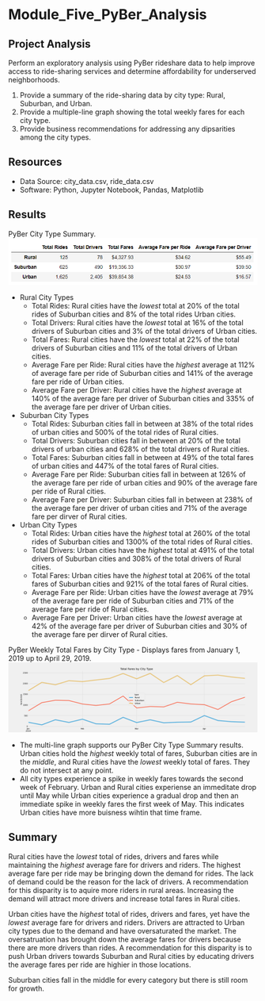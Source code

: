 # Module_Five_PyBer_Analysis

## Project Analysis
Perform an exploratory analysis using PyBer rideshare data to help improve access to ride-sharing services and determine affordability for underserved neighborhoods.

1. Provide a summary of the ride-sharing data by city type: Rural, Suburban, and Urban. 
2. Provide a multiple-line graph showing the total weekly fares for each city type.
3. Provide business recommendations for addressing any dipsarities among the city types. 

## Resources
- Data Source: city_data.csv, ride_data.csv
- Software: Python, Jupyter Notebook, Pandas, Matplotlib

## Results
PyBer City Type Summary. 
![PyBer_city_type_summary.png](https://github.com/LLeyva-bot/PyBer_Analysis/blob/main/Analysis/PyBer_city_type_summary.PNG)
- Rural City Types
  - Total Rides:  Rural cities have the _lowest_ total at 20% of the total rides of Suburban cities and 8% of the total rides Urban cities.
  - Total Drivers: Rural cities have the _lowest_ total at 16% of the total drivers of Suburban cities and 3% of the total drivers of Urban cities.
  - Total Fares: Rural cities have the _lowest_ total at 22% of the total drivers of Suburban cities and 11% of the total drivers of Urban cities.
  - Average Fare per Ride: Rural cities have the _highest_ average at 112% of average fare per ride of Suburban cities and 141% of the average fare per ride of Urban cities. 
  - Average Fare per Driver: Rural cities have the _highest_ average at 140% of the average fare per driver of Suburban cities and 335% of the average fare per driver of Urban cities.
- Suburban City Types
  - Total Rides: Suburban cities fall in between at 38% of the total rides of urban cities and 500% of the total rides of Rural cities.
  - Total Drivers: Suburban cities fall in between at 20% of the total drivers of urban cities and 628% of the total drivers of Rural cities.
  - Total Fares: Suburban cities fall in between at 49% of the total fares of urban cities and 447% of the total fares of Rural cities.
  - Average Fare per Ride: Suburban cities fall in between at 126% of the average fare per ride of urban cities and 90% of the average fare per ride of Rural cities. 
  - Average Fare per Driver: Suburban cities fall in between at 238% of the average fare per driver of urban cities and 71% of the average fare per dirver of Rural cities.
- Urban City Types
  - Total Rides:  Urban cities have the _highest_ total at 260% of the total rides of Suburban cities and 1300% of the total rides of Rural cities.
  - Total Drivers: Urban cities have the _highest_ total at 491% of the total drivers of Suburban cities and 308% of the total drivers of Rural cities.
  - Total Fares: Urban cities have the _highest_ total at 206% of the total fares of Suburban cities and 921% of the total fares of Rural cities.
  - Average Fare per Ride: Urban cities have the _lowest_ average at 79% of the average fare per ride of Suburban cities and 71% of the average fare per ride of Rural cities. 
  - Average Fare per Driver: Urban cities have the _lowest_ average at 42% of the average fare per driver of Suburban cities and 30% of the average fare per dirver of Rural cities.

PyBer Weekly Total Fares by City Type - Displays fares from January 1, 2019 up to April 29, 2019.
![PyBer_fare_summary.png](https://github.com/LLeyva-bot/PyBer_Analysis/blob/main/Analysis/PyBer_fare_summary.png)
- The multi-line graph supports our PyBer City Type Summary results.  Urban cities hold the _highest_ weekly total of fares, Suburban cities are in the _middle_, and Rural cities have the _lowest_ weekly total of fares. They do not intersect at any point.  
- All city types experience a spike in weekly fares towards the second week of February. Urban and Rural cities experiense an immeditate drop until May while Urban cities experience a gradual drop and then an immediate spike in weekly fares the first week of May.  This indicates Urban cities have more buisness wihtin that time frame. 

## Summary
Rural cities have the _lowest_ total of rides, drivers and fares while maintaining the _highest_ average fare for drivers and riders.  The highest average fare per ride may be bringing down the demand for rides.  The lack of demand could be the reason for the lack of drivers.  A recommendation for this disparity is to aquire more riders in rural areas.  Increasing the demand will attract more drivers and increase total fares in Rural cities. 

Urban cities have the _highest_ total of rides, drivers and fares, yet have the _lowest_ average fare for drivers and riders.  Drivers are attracted to Urban city types due to the demand and have oversaturated the market. The oversatruation has brought down the average fares for drivers because there are more drivers than rides.  A recommendation for this disparity is to push Urban drivers towards Suburban and Rural cities by educating  drivers the average fares per ride are highier in those locations.

Suburban cities fall in the middle for every category but there is still room for growth.  
